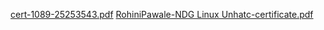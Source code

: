 [cert-1089-25253543.pdf](https://github.com/rohinipawale/M1_Rohini_2022/files/8260577/cert-1089-25253543.pdf)
[RohiniPawale-NDG Linux Unhatc-certificate.pdf](https://github.com/rohinipawale/M1_Rohini_2022/files/8260618/RohiniPawale-NDG.Linux.Unhatc-certificate.pdf)
